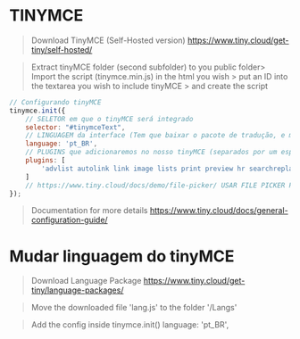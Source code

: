 # TINYMCE
>Download TinyMCE (Self-Hosted version)
    https://www.tiny.cloud/get-tiny/self-hosted/

>Extract tinyMCE folder (second subfolder) to you public folder> Import the script (tinymce.min.js) in the html you wish > put an ID into the textarea you wish to include tinyMCE > and create the script

```js
// Configurando tinyMCE
tinymce.init({
    // SELETOR em que o tinyMCE será integrado
    selector: "#tinymceText",
    // LINGUAGEM da interface (Tem que baixar o pacote de tradução, e mover para a pasta 'langs')
    language: 'pt_BR',
    // PLUGINS que adicionaremos no nosso tinyMCE (separados por um espaco dentro de um array)
    plugins: [
        'advlist autolink link image lists print preview hr searchreplace wordcount fullscreen inserdatetime media save table paste',
    ]
    // https://www.tiny.cloud/docs/demo/file-picker/ USAR FILE PICKER PARA ADICIONAR IMAGENS LOCAIS
});
```

>Documentation for more details
    https://www.tiny.cloud/docs/general-configuration-guide/

# Mudar linguagem do tinyMCE
>Download Language Package
    https://www.tiny.cloud/get-tiny/language-packages/

>Move the downloaded file 'lang.js' to the folder '/Langs'

>Add the config inside tinymce.init()
    language: 'pt_BR',
